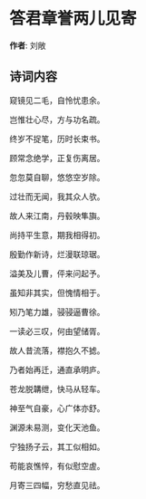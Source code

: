 # 答君章誉两儿见寄

**作者**: 刘敞

## 诗词内容

窥镜见二毛，自怜忧患余。

岂惟壮心尽，方与功名疏。

终岁不捉笔，历时长束书。

顾常念绝学，正复伤离居。

忽忽莫自聊，悠悠空岁除。

过壮而无闻，我其众人欤。

故人来江南，丹毂映隼旟。

尚持平生意，期我相得初。

殷勤作新诗，烂漫联琼琚。

溢美及儿曹，伻来问起予。

虽知非其实，但愧情相于。

矧乃笔力雄，骎骎逼曹徐。

一读必三叹，何由望储胥。

故人昔流落，襟抱久不摅。

乃者始再迁，通直承明庐。

苍龙脱韝绁，快马从轻车。

神至气自豪，心广体亦舒。

渊源未易测，变化天池鱼。

宁独扬子云，其工似相如。

苟能哀憔悴，有似慰空虗。

月寄三四幅，穷愁直见祛。

